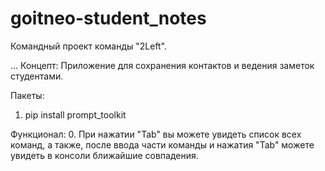 # goitneo-student_notes

Командный проект команды "2Left".

...
Концепт: Приложение для сохранения контактов и ведения заметок студентами.

Пакеты:

1. pip install prompt_toolkit

Функционал: 0. При нажатии "Tab" вы можете увидеть список всех команд, а также, после ввода части команды и нажатия "Tab" можете увидеть в консоли ближайшие совпадения.
